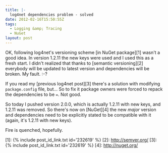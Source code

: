 ```yaml
---
title: |-
  log4net dependencies problem - solved
date: 2012-02-16T15:50:55Z
tags:
  - Logging &amp; Tracing
  - NuGet
layout: post
---
```

OK, following log4net's versioning scheme [in NuGet package][1] wasn't a good idea. In version 1.2.11 the new keys were used and I used this as a fresh start. I didn't realized that thanks to [semantic versioning][2] everybody will be updated to latest version and dependencies will be broken. My fault. :-?

If you read my [previous log4net post][3] there's a solution with modifying `package.config` file, but... So to fix it package owners were forced to repack the dependencies to be `=`. Not good.

So today I pushed version 2.0.0, which is actually 1.2.11 with new keys, and 1.2.11 was removed. So there's now on [NuGet][4] the new _major_ version and dependencies need to be explicitly stated to be compatible with it (again, it's 1.2.11 with new keys).

Fire is quenched, hopefully.

[1]: {% include post_id_link.txt id='232619' %}
[2]: http://semver.org/
[3]: {% include post_id_link.txt id='232619' %}
[4]: http://nuget.org/